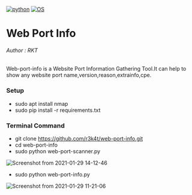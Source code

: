 [![python](https://img.shields.io/badge/python-purple.svg)](https://www.python.org/downloads/release/python/)
[![OS](https://img.shields.io/badge/Tested%20On-Linux-purple.svg)](https://en.wikipedia.org/wiki/Linux)

# Web Port Info


<h6>Author : RKT</h6>


Web-port-info is a Website Port Information Gathering Tool.It can help to show any website port name,version,reason,extrainfo,cpe.

### Setup ###

+ sudo apt install nmap
+ sudo pip install -r requirements.txt

### Terminal Command ###

+ git clone https://github.com/r3k4t/web-port-info.git
+ cd web-port-info
+ sudo python web-port-scanner.py

![Screenshot from 2021-01-29 14-12-46](https://user-images.githubusercontent.com/69615463/106251740-8f34dc80-623f-11eb-9c43-4dd34746d439.png)

+ sudo python web-port-info.py

![Screenshot from 2021-01-29 11-21-06](https://user-images.githubusercontent.com/69615463/106251842-aa9fe780-623f-11eb-905e-3d84e4f26151.png)








